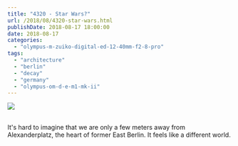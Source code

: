 ```yaml
---
title: "4320 - Star Wars?"
url: /2018/08/4320-star-wars.html
publishDate: 2018-08-17 18:00:00
date: 2018-08-17
categories: 
  - "olympus-m-zuiko-digital-ed-12-40mm-f2-8-pro"
tags: 
  - "architecture"
  - "berlin"
  - "decay"
  - "germany"
  - "olympus-om-d-e-m1-mk-ii"
---
```

<div class="container">
<div class="center"><a target="_blank" href="https://d25zfm9zpd7gm5.cloudfront.net/1200x1200/2017/20170624_152052_lr.jpg"><img class="webfeedsFeaturedVisual" src="https://d25zfm9zpd7gm5.cloudfront.net/0600x0600/2017/20170624_152052_lr.jpg" /></a></div>
</div>
<br />

It's hard to imagine that we are only a few meters away from Alexanderplatz, the heart of former East Berlin. It feels like a different world.
